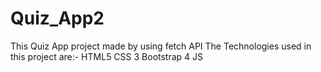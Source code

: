 # Quiz_App2
This Quiz App project made by using fetch API
The Technologies used in this project are:-
HTML5
CSS 3
Bootstrap 4
JS


